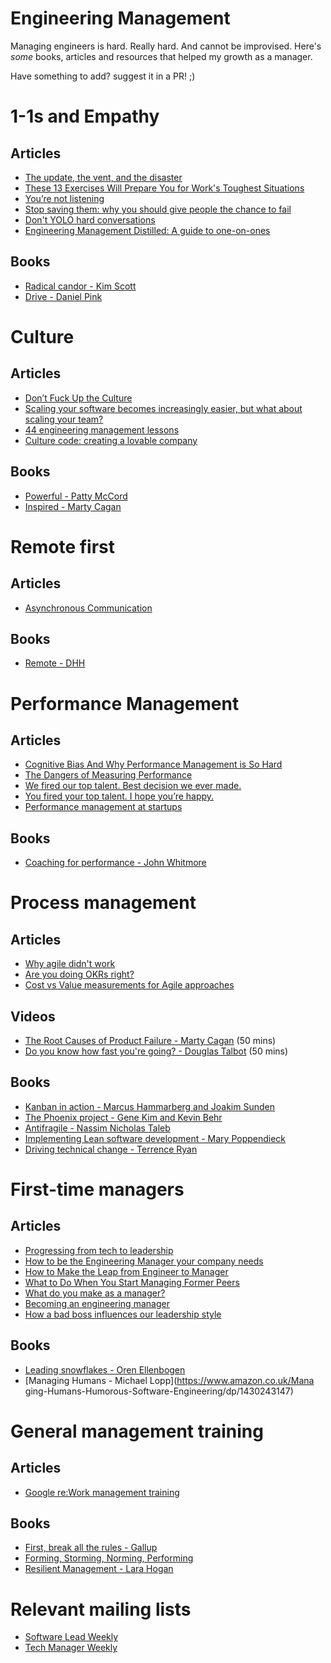 # Engineering Management
Managing engineers is hard. Really hard. And cannot be improvised.
Here's _some_ books, articles and resources that helped my growth as a manager.

Have something to add? suggest it in a PR! ;)

# 1-1s and Empathy
## Articles
- [The update, the vent, and the disaster](http://randsinrepose.com/archives/the-update-the-vent-and-the-disaster/)
- [These 13 Exercises Will Prepare You for Work's Toughest Situations](https://firstround.com/review/these-13-exercises-will-prepare-you-for-works-toughest-situations/)
- [You’re not listening](http://randsinrepose.com/archives/youre-not-listening/)
- [Stop saving them: why you should give people the chance to fail](http://forgingleaders.com/stop-saving-them-why-you-should-give-people-the-chance-to-fail/)
- [Don't YOLO hard conversations](http://randsinrepose.com/archives/dont-yolo-hard-conversations/)
- [Engineering Management Distilled: A guide to one-on-ones](https://medium.com/@chris.g.chiu/engineering-management-distilled-a-guide-to-one-on-ones-5b6cceb095b7)
## Books
- [Radical candor - Kim Scott](https://www.radicalcandor.com/the-book/)
- [Drive - Daniel Pink](https://www.danpink.com/drive./)


# Culture
## Articles
- [Don’t Fuck Up the Culture
](https://medium.com/@bchesky/dont-fuck-up-the-culture-597cde9ee9d4)
- [Scaling your software becomes increasingly easier, but what about scaling your team?
](http://lnbogen.com/2014/05/18/scaling-your-software-becomes-increasingly-easier-but-what-about-scaling-your-team/)
- [44 engineering management lessons](http://www.defmacro.org/2014/10/03/engman.html)
- [Culture code: creating a lovable company](https://www.slideshare.net/HubSpot/the-hubspot-culture-code-creating-a-company-we-love)
## Books
- [Powerful - Patty McCord](http://pattymccord.com/book/)
- [Inspired - Marty Cagan](https://svpg.com/inspired-how-to-create-products-customers-love/)

# Remote first
## Articles
- [Asynchronous Communication](https://doist.com/blog/asynchronous-communication/)
## Books
- [Remote - DHH](https://www.amazon.co.uk/Remote-Required-David-Heinemeier-Hansson-ebook/dp/B00CZ7OC46)

# Performance Management
## Articles
- [Cognitive Bias And Why Performance Management is So Hard](https://medium.freecodecamp.org/cognitive-bias-and-why-performance-management-is-so-hard-8852a1b874cd)
- [The Dangers of Measuring Performance](https://medium.com/startup-patterns/the-dangers-of-measuring-performance-d21cd61426df)
- [We fired our top talent. Best decision we ever made.](https://medium.freecodecamp.org/we-fired-our-top-talent-best-decision-we-ever-made-4c0a99728fde?gi=fbc062e62a4)
- [You fired your top talent. I hope you’re happy.](https://startupsventurecapital.com/you-fired-your-top-talent-i-hope-youre-happy-cf57c41183dd)
- [Performance management at startups](https://quip.com/MwcgA10sGgFC)
## Books
- [Coaching for performance - John Whitmore](https://www.coachingperformance.com/coaching-for-performance-available-languages/)

# Process management
## Articles
- [Why agile didn't work](https://www.infoq.com/articles/agile-didnt-work)
- [Are you doing OKRs right?](https://www.range.co/blog/are-you-doing-okrs-right)
- [Cost vs Value measurements for Agile approaches](https://www.jrothman.com/mpd/2019/02/cost-vs-value-measurements-for-agile-approaches/)
## Videos
- [The Root Causes of Product Failure - Marty Cagan](https://www.youtube.com/watch?v=9dccd8lihpQ) (50 mins)
- [Do you know how fast you're going? - Douglas Talbot](https://www.infoq.com/presentations/measure-lean-feedback) (50 mins)
## Books
- [Kanban in action - Marcus Hammarberg and Joakim Sunden](https://www.manning.com/books/kanban-in-action)
- [The Phoenix project - Gene Kim and Kevin Behr](https://www.amazon.co.uk/Phoenix-Project-DevOps-Helping-Business-ebook/dp/B00AZRBLHO)
- [Antifragile - Nassim Nicholas Taleb](https://www.amazon.co.uk/Antifragile-Things-That-Gain-Disorder/dp/0812979680)
- [Implementing Lean software development - Mary Poppendieck](https://www.amazon.co.uk/Implementing-Lean-Software-Development-Addison-Wesley/dp/0321437381)
- [Driving technical change - Terrence Ryan](https://www.amazon.co.uk/Driving-Technical-Change-Terrence-Ryan/dp/1934356603)

# First-time managers
## Articles
- [Progressing from tech to leadership](https://lcamtuf.blogspot.com/2018/02/on-leadership.html)
- [How to be the Engineering Manager your company needs](https://www.codementor.io/blog/how-to-be-the-engineering-manager-your-company-needs-1yahjbf97x)
- [How to Make the Leap from Engineer to Manager](https://blog.newrelic.com/culture/measuring-manager-success/)
- [What to Do When You Start Managing Former Peers](https://getlighthouse.com/blog/managing-former-peers/)
- [What do you make as a manager?](https://medium.com/this-happened-to-me/what-do-you-make-as-a-manager-b5436855a995)
- [Becoming an engineering manager](https://techcrunch.com/2015/01/26/becoming-an-engineering-manager/)
- [How a bad boss influences our leadership style](https://medium.com/know-your-team-blog/the-anti-mentor-how-a-bad-boss-influences-our-leadership-style-d7a2708e5dc1)
## Books
- [Leading snowflakes - Oren Ellenbogen](http://leadingsnowflakes.com/)
- [Managing Humans - Michael Lopp](https://www.amazon.co.uk/Mana
ging-Humans-Humorous-Software-Engineering/dp/1430243147)

# General management training
## Articles
- [Google re:Work management training](https://rework.withgoogle.com/subjects/managers/)

## Books
- [First, break all the rules - Gallup](https://www.gallup.com/press/176069/first-break-rules-world-greatest-managers-differently.aspx)
- [Forming, Storming, Norming, Performing](https://www.amazon.co.uk/Forming-Storming-Norming-Performing-Communication/dp/1475968434)
- [Resilient Management - Lara Hogan](https://abookapart.com/products/resilient-management)


# Relevant mailing lists
- [Software Lead Weekly](http://softwareleadweekly.com/)
- [Tech Manager Weekly](http://www.techmanagerweekly.com/)
